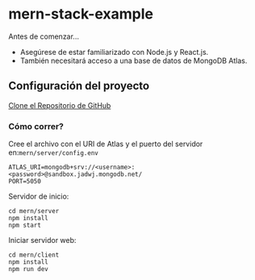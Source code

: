 # mern-stack-example

Antes de comenzar...
- Asegúrese de estar familiarizado con Node.js y React.js. 
- También necesitará acceso a una base de datos de MongoDB Atlas.

## Configuración del proyecto 

[Clone el Repositorio de GitHub](https://github.com/mongodb-developer/mern-stack-example)

### Cómo correr?

Cree el archivo con el URI de Atlas y el puerto del servidor en:`mern/server/config.env`

```
ATLAS_URI=mongodb+srv://<username>:<password>@sandbox.jadwj.mongodb.net/
PORT=5050
```

Servidor de inicio:
```
cd mern/server
npm install
npm start
```

Iniciar servidor web:
```
cd mern/client
npm install
npm run dev
```